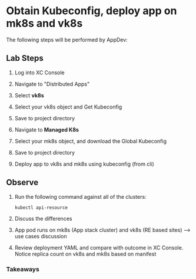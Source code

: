 # Obtain Kubeconfig, deploy app on mk8s and vk8s

The following steps will be performed by AppDev:

## Lab Steps

1. Log into XC Console

1. Navigate to "Distributed Apps"

1. Select **vk8s**

1. Select your vk8s object and Get Kubeconfig

1. Save to project directory

1. Navigate to **Managed K8s**

1. Select your mk8s object, and download the Global Kubeconfig

1. Save to project directory

1. Deploy app to vk8s and mk8s using kubeconfig (from cli)

## Observe

1. Run the following command against all of the clusters:

    ```bash
    kubectl api-resource
    ```

1. Discuss the differences

1. App pod runs on mk8s (App stack cluster) and vk8s (RE based sites) --> use cases discussion

1. Review deployment YAML and compare with outcome in XC Console. Notice replica count on vk8s and mk8s based on manifest

### Takeaways
